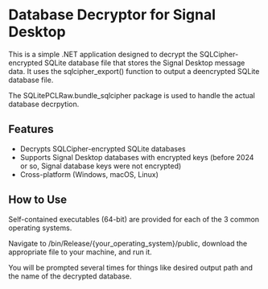 # Database Decryptor for Signal Desktop

This is a simple .NET application designed to decrypt the SQLCipher-encrypted SQLite database file that stores the Signal Desktop message data. It uses the sqlcipher_export() function to output a deencrypted SQLite database file.

The SQLitePCLRaw.bundle_sqlcipher package is used to handle the actual database decrpytion.

## Features

* Decrypts SQLCipher-encrypted SQLite databases
* Supports Signal Desktop databases with encrypted keys (before 2024 or so, Signal database keys were not encrypted)
* Cross-platform (Windows, macOS, Linux)

## How to Use

Self-contained executables (64-bit) are provided for each of the 3 common operating systems. 

Navigate to /bin/Release/{your_operating_system}/public, download the appropriate file to your machine, and run it. 

You will be prompted several times for things like desired output path and the name of the decrypted database.
